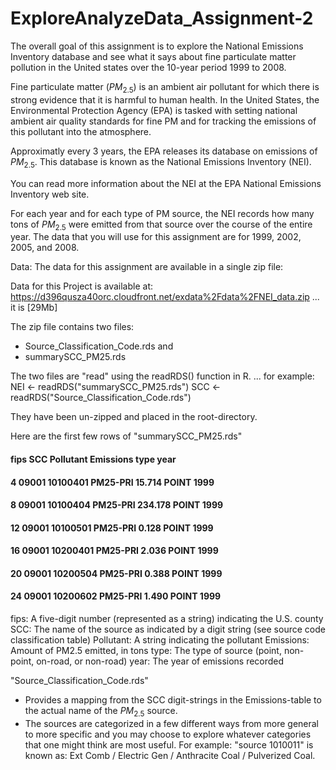 ExploreAnalyzeData_Assignment-2
===============================

The overall goal of this assignment is to explore the National Emissions Inventory database and see what it says about fine particulate matter pollution in the United states over the 10-year period 1999 to 2008.

Fine particulate matter ($PM_{2.5}$) is an ambient air pollutant for which there is strong evidence that it is harmful to human health. In the United States, 
the Environmental Protection Agency (EPA) is tasked with setting national ambient air quality standards for fine PM and for tracking the emissions of this pollutant into the atmosphere. 

Approximatly every 3 years, the EPA releases its database on emissions of $PM_{2.5}$. This database is known as the National Emissions Inventory (NEI). 

You can read more information about the NEI at the EPA National Emissions Inventory web site.

For each year and for each type of PM source, the NEI records how many tons of 
$PM_{2.5}$ were emitted from that source over the course of the entire year. 
The data that you will use for this assignment are for 1999, 2002, 2005, and 2008.

Data: The data for this assignment are available in a single zip file:

Data for this Project is available at:
https://d396qusza40orc.cloudfront.net/exdata%2Fdata%2FNEI_data.zip
... it is  [29Mb]

The zip file contains two files:
- Source_Classification_Code.rds  and
- summarySCC_PM25.rds

The two files are "read" using the readRDS() function in R.
... for example:
NEI <- readRDS("summarySCC_PM25.rds")
SCC <- readRDS("Source_Classification_Code.rds")

They have been un-zipped and placed in the root-directory.

Here are the first few rows of "summarySCC_PM25.rds"

####     fips      SCC Pollutant Emissions  type year
#### 4  09001 10100401  PM25-PRI    15.714 POINT 1999
#### 8  09001 10100404  PM25-PRI   234.178 POINT 1999
#### 12 09001 10100501  PM25-PRI     0.128 POINT 1999
#### 16 09001 10200401  PM25-PRI     2.036 POINT 1999
#### 20 09001 10200504  PM25-PRI     0.388 POINT 1999
#### 24 09001 10200602  PM25-PRI     1.490 POINT 1999

fips: A five-digit number (represented as a string) indicating the U.S. county
SCC: The name of the source as indicated by a digit string 
      (see source code classification table)
Pollutant: A string indicating the pollutant
Emissions: Amount of PM2.5 emitted, in tons
type: The type of source (point, non-point, on-road, or non-road)
year: The year of emissions recorded

"Source_Classification_Code.rds"
- Provides a mapping from the SCC digit-strings in the Emissions-table to the actual
  name of the $PM_{2.5}$ source. 
- The sources are categorized in a few different ways from more general to more
  specific and you may choose to explore whatever categories that one
  might think are most useful.
  For example: "source 1010011" is known as:
    Ext Comb / Electric Gen / Anthracite Coal / Pulverized Coal.
